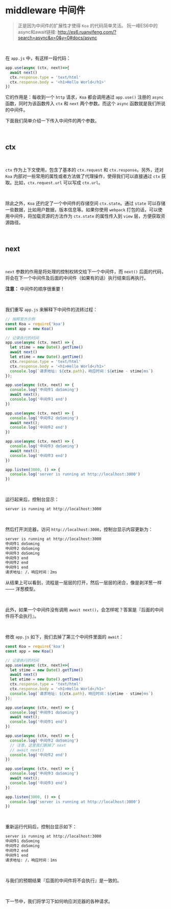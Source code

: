 # middleware 中间件 
> 正是因为中间件的扩展性才使得 `Koa` 的代码简单灵活。 
> 阮一峰ES6中的async和await链接: http://es6.ruanyifeng.com/?search=async&x=0&y=0#docs/async
<br> 

在 `app.js` 中，有这样一段代码： 

```js
app.use(async (ctx, next)=>{
  await next()
  ctx.response.type = 'text/html'
  ctx.response.body = '<h1>Hello World</h1>'  
})
``` 

它的作用是：每收到一个 `http` 请求，`Koa` 都会调用通过 `app.use()` 注册的 `async` 函数，同时为该函数传入 `ctx` 和 `next` 两个参数。而这个 `async` 函数就是我们所说的中间件。

下面我们简单介绍一下传入中间件的两个参数。

<br> 

## ctx

<br> 

`ctx` 作为上下文使用，包含了基本的 `ctx.request` 和 `ctx.response`。另外，还对 `Koa` 内部对一些常用的属性或者方法做了代理操作，使得我们可以直接通过 `ctx` 获取。比如，`ctx.request.url` 可以写成 `ctx.url`。

<br> 

除此之外，`Koa` 还约定了一个中间件的存储空间 `ctx.state`。通过 `state` 可以存储一些数据，比如用户数据，版本信息等。如果你使用 `webpack` 打包的话，可以使用中间件，将加载资源的方法作为 `ctx.state` 的属性传入到 `view` 层，方便获取资源路径。

<br> 

## next

<br>

`next` 参数的作用是将处理的控制权转交给下一个中间件，而 `next()` 后面的代码，将会在下一个中间件及后面的中间件（如果有的话）执行结束后再执行。

**注意：** 中间件的顺序很重要！ 
 
<br>  

我们重写 `app.js` 来解释下中间件的流转过程： 

```js
// 按照官方示例
const Koa = require('koa')
const app = new Koa()

// 记录执行的时间
app.use(async (ctx, next) => {
  let stime = new Date().getTime()
  await next()
  let etime = new Date().getTime()
  ctx.response.type = 'text/html'
  ctx.response.body = '<h1>Hello World</h1>'
  console.log(`请求地址: ${ctx.path}，响应时间：${etime - stime}ms`)
});

app.use(async (ctx, next) => {
  console.log('中间件1 doSoming')
  await next();
  console.log('中间件1 end')
})

app.use(async (ctx, next) => {
  console.log('中间件2 doSoming')
  await next();
  console.log('中间件2 end')
})

app.use(async (ctx, next) => {
  console.log('中间件3 doSoming')
  await next();
  console.log('中间件3 end')
})

app.listen(3000, () => {
  console.log('server is running at http://localhost:3000')
})
``` 

<br> 

运行起来后，控制台显示： 

```txt
server is running at http://localhost:3000
``` 

<br> 

然后打开浏览器，访问 `http://localhost:3000`，控制台显示内容更新为： 

```txt
server is running at http://localhost:3000
中间件1 doSoming
中间件2 doSoming
中间件3 doSoming
中间件3 end
中间件2 end
中间件1 end
请求地址: /，响应时间：2ms
```

从结果上可以看到，流程是一层层的打开，然后一层层的闭合，像是剥洋葱一样 —— 洋葱模型。

<br> 

此外，如果一个中间件没有调用 `await next()`，会怎样呢？答案是『后面的中间件将不会执行』。 

<br> 

修改 `app.js` 如下，我们去掉了第三个中间件里面的 `await`： 

```js
const Koa = require('koa')
const app = new Koa()

// 记录执行的时间
app.use(async (ctx, next)=>{
  let stime = new Date().getTime()
  await next()
  let etime = new Date().getTime()
  ctx.response.type = 'text/html'
  ctx.response.body = '<h1>Hello World</h1>'
  console.log(`请求地址: ${ctx.path}，响应时间：${etime - stime}ms`)
});

app.use(async (ctx, next) => {
  console.log('中间件1 doSoming')
  await next();
  console.log('中间件1 end')
})

app.use(async (ctx, next) => {
  console.log('中间件2 doSoming')
  // 注意，这里我们删掉了 next
  // await next()
  console.log('中间件2 end')
})

app.use(async (ctx, next) => {
  console.log('中间件3 doSoming')
  await next();
  console.log('中间件3 end')
})

app.listen(3000, () => {
  console.log('server is running at http://localhost:3000')
})
```

<br>

重新运行代码后，控制台显示如下： 

```txt
server is running at http://localhost:3000
中间件1 doSoming
中间件2 doSoming
中间件2 end
中间件1 end
请求地址: /，响应时间：1ms
``` 

<br> 

与我们的预期结果『后面的中间件将不会执行』是一致的。 

<br>

下一节中，我们将学习下如何响应浏览器的各种请求。



